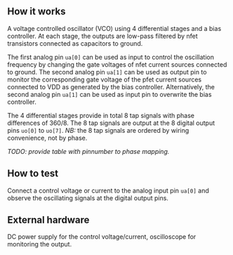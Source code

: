 <!---

This file is used to generate your project datasheet. Please fill in the information below and delete any unused
sections.

You can also include images in this folder and reference them in the markdown. Each image must be less than
512 kb in size, and the combined size of all images must be less than 1 MB.
-->

## How it works

A voltage controlled oscillator (VCO) using 4 differential stages and a bias controller. At each stage, the outputs are low-pass filtered by nfet transistors connected as capacitors to ground. 

The first analog pin `ua[0]` can be used as input to control the oscillation frequency by changing the gate voltages of nfet current sources connected to ground. The second analog pin `ua[1]` can be used as output pin to monitor the corresponding gate voltage of the pfet current sources connected to VDD as generated by the bias controller. Alternatively, the second analog pin `ua[1]` can be used as input pin to overwrite the bias controller.

The 4 differential stages provide in total 8 tap signals with phase differences of 360/8. The 8 tap signals are output at the 8 digital output pins `uo[0]` to `uo[7]`. *NB:* the 8 tap signals are ordered by wiring convenience, not by phase.

*TODO: provide table with pinnumber to phase mapping.*

## How to test

Connect a control voltage or current to the analog input pin `ua[0]` and observe the oscillating signals at the digital output pins.

## External hardware

DC power supply for the control voltage/current, oscilloscope for monitoring the output.
